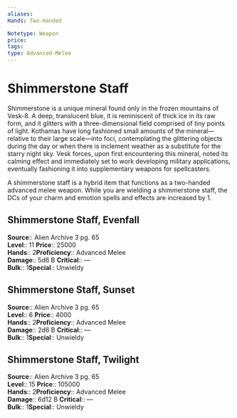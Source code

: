 ```yaml
---
aliases: 
Hands: Two-Handed

Notetype: Weapon
price: 
tags: 
type: Advanced-Melee
---
```


# Shimmerstone Staff

Shimmerstone is a unique mineral found only in the frozen mountains of Vesk-8. A deep, translucent blue, it is reminiscent of thick ice in its raw form, and it glitters with a three-dimensional field comprised of tiny points of light. Kothamas have long fashioned small amounts of the mineral—relative to their large scale—into foci, contemplating the glittering objects during the day or when there is inclement weather as a substitute for the starry night sky. Vesk forces, upon first encountering this mineral, noted its calming effect and immediately set to work developing military applications, eventually fashioning it into supplementary weapons for spellcasters.

A shimmerstone staff is a hybrid item that functions as a two-handed advanced melee weapon. While you are wielding a shimmerstone staff, the DCs of your charm and emotion spells and effects are increased by 1.

## Shimmerstone Staff, Evenfall

**Source**:: Alien Archive 3 pg. 65  
**Level**:: 11
**Price**:: 25000  
**Hands**:: 2**Proficiency**:: Advanced Melee  
**Damage**:: 5d6 B
**Critical**:: —  
**Bulk**:: 1**Special**:: Unwieldy

## Shimmerstone Staff, Sunset

**Source**:: Alien Archive 3 pg. 65  
**Level**:: 6
**Price**:: 4000  
**Hands**:: 2**Proficiency**:: Advanced Melee  
**Damage**:: 2d6 B
**Critical**:: —  
**Bulk**:: 1**Special**:: Unwieldy

## Shimmerstone Staff, Twilight

**Source**:: Alien Archive 3 pg. 65  
**Level**:: 15
**Price**:: 105000  
**Hands**:: 2**Proficiency**:: Advanced Melee  
**Damage**:: 6d12 B
**Critical**:: —  
**Bulk**:: 1**Special**:: Unwieldy
